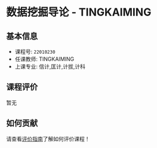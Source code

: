 # 数据挖掘导论 - TINGKAIMING

## 基本信息

- 课程号: `22010230`
- 任课教师: TINGKAIMING
- 上课专业: 信计,匡计,计拔,计科

## 课程评价

暂无

## 如何贡献

请查看[评价指南](../how-to-comment.md)了解如何评价课程！
